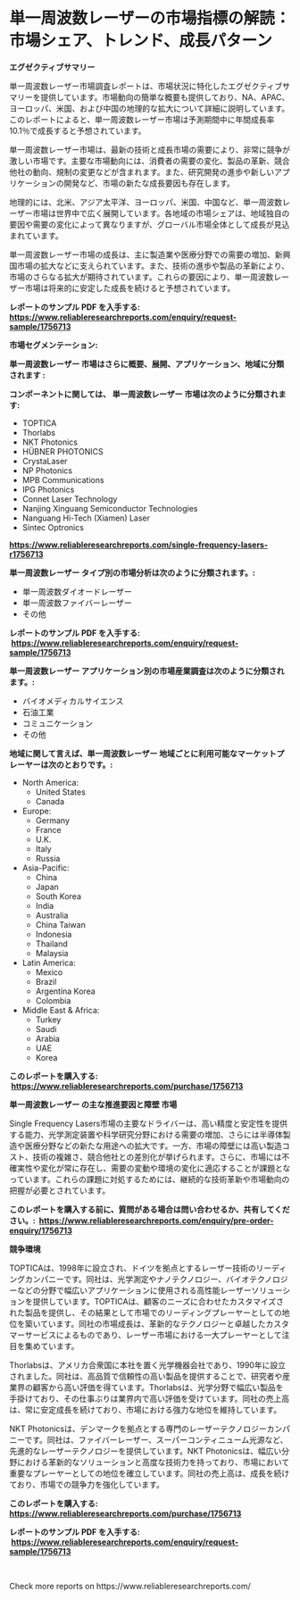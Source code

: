 <p><h1>単一周波数レーザーの市場指標の解読：市場シェア、トレンド、成長パターン</h1></p><p><strong>エグゼクティブサマリー</strong></p>
<p><p>単一周波数レーザー市場調査レポートは、市場状況に特化したエグゼクティブサマリーを提供しています。市場動向の簡単な概要も提供しており、NA、APAC、ヨーロッパ、米国、および中国の地理的な拡大について詳細に説明しています。このレポートによると、単一周波数レーザー市場は予測期間中に年間成長率10.1％で成長すると予想されています。</p><p>単一周波数レーザー市場は、最新の技術と成長市場の需要により、非常に競争が激しい市場です。主要な市場動向には、消費者の需要の変化、製品の革新、競合他社の動向、規制の変更などが含まれます。また、研究開発の進歩や新しいアプリケーションの開発など、市場の新たな成長要因も存在します。</p><p>地理的には、北米、アジア太平洋、ヨーロッパ、米国、中国など、単一周波数レーザー市場は世界中で広く展開しています。各地域の市場シェアは、地域独自の要因や需要の変化によって異なりますが、グローバル市場全体として成長が見込まれています。</p><p>単一周波数レーザー市場の成長は、主に製造業や医療分野での需要の増加、新興国市場の拡大などに支えられています。また、技術の進歩や製品の革新により、市場のさらなる拡大が期待されています。これらの要因により、単一周波数レーザー市場は将来的に安定した成長を続けると予想されています。</p></p>
<p><strong>レポートのサンプル PDF を入手する: <a href="https://www.reliableresearchreports.com/enquiry/request-sample/1756713">https://www.reliableresearchreports.com/enquiry/request-sample/1756713</a></strong></p>
<p><strong>市場セグメンテーション:</strong></p>
<p><strong> 単一周波数レーザー 市場はさらに概要、展開、アプリケーション、地域に分類されます :</strong></p>
<p><strong>コンポーネントに関しては、 単一周波数レーザー 市場は次のように分類されます: &nbsp;</strong></p>
<p><ul><li>TOPTICA</li><li>Thorlabs</li><li>NKT Photonics</li><li>HÜBNER PHOTONICS</li><li>CrystaLaser</li><li>NP Photonics</li><li>MPB Communications</li><li>IPG Photonics</li><li>Connet Laser Technology</li><li>Nanjing Xinguang Semiconductor Technologies</li><li>Nanguang Hi-Tech (Xiamen) Laser</li><li>Sintec Optronics</li></ul></p>
<p><strong><a href="https://www.reliableresearchreports.com/single-frequency-lasers-r1756713">https://www.reliableresearchreports.com/single-frequency-lasers-r1756713</a></strong></p>
<p><strong> 単一周波数レーザー タイプ別の市場分析は次のように分類されます。:</strong></p>
<p><ul><li>単一周波数ダイオードレーザー</li><li>単一周波数ファイバーレーザー</li><li>その他</li></ul></p>
<p><strong>レポートのサンプル PDF を入手する: &nbsp;<a href="https://www.reliableresearchreports.com/enquiry/request-sample/1756713">https://www.reliableresearchreports.com/enquiry/request-sample/1756713</a></strong></p>
<p><strong> 単一周波数レーザー アプリケーション別の市場産業調査は次のように分類されます。:</strong></p>
<p><ul><li>バイオメディカルサイエンス</li><li>石油工業</li><li>コミュニケーション</li><li>その他</li></ul></p>
<p><strong>地域に関して言えば、単一周波数レーザー 地域ごとに利用可能なマーケットプレーヤーは次のとおりです。:</strong></p>
<p><ul>
    <li>
        North America:
        <ul>
            <li>United States</li>
            <li>Canada</li>
        </ul>
    </li>
    <li>
        Europe:
        <ul>
            <li>Germany</li>
            <li>France</li>
            <li>U.K.</li>
            <li>Italy</li>
            <li>Russia</li>
        </ul>
    </li>
    <li>
        Asia-Pacific:
        <ul>
            <li>China</li>
            <li>Japan</li>
            <li>South Korea</li>
            <li>India</li>
            <li>Australia</li>
            <li>China Taiwan</li>
            <li>Indonesia</li>
            <li>Thailand</li>
            <li>Malaysia</li>
        </ul>
    </li>
    <li>
        Latin America:
        <ul>
            <li>Mexico</li>
            <li>Brazil</li>
            <li>Argentina Korea</li>
            <li>Colombia</li>
        </ul>
    </li>
    <li>
        Middle East & Africa:
        <ul>
            <li>Turkey</li>
            <li>Saudi</li>
            <li>Arabia</li>
            <li>UAE</li>
            <li>Korea</li>
        </ul>
    </li>
    </ul></p>
<p><strong>このレポートを購入する: &nbsp;<a href="https://www.reliableresearchreports.com/purchase/1756713">https://www.reliableresearchreports.com/purchase/1756713</a></strong></p>
<p><strong>単一周波数レーザー の主な推進要因と障壁 市場</strong></p>
<p><p>Single Frequency Lasers市場の主要なドライバーは、高い精度と安定性を提供する能力、光学測定装置や科学研究分野における需要の増加、さらには半導体製造や医療分野などの新たな用途への拡大です。一方、市場の障壁には高い製造コスト、技術の複雑さ、競合他社との差別化が挙げられます。さらに、市場には不確実性や変化が常に存在し、需要の変動や環境の変化に適応することが課題となっています。これらの課題に対処するためには、継続的な技術革新や市場動向の把握が必要とされています。</p></p>
<p><strong>このレポートを購入する前に、質問がある場合は問い合わせるか、共有してください。:&nbsp; <a href="https://www.reliableresearchreports.com/enquiry/pre-order-enquiry/1756713">https://www.reliableresearchreports.com/enquiry/pre-order-enquiry/1756713</a></strong></p>
<p><strong>競争環境</strong></p>
<p><p>TOPTICAは、1998年に設立され、ドイツを拠点とするレーザー技術のリーディングカンパニーです。同社は、光学測定やナノテクノロジー、バイオテクノロジーなどの分野で幅広いアプリケーションに使用される高性能レーザーソリューションを提供しています。TOPTICAは、顧客のニーズに合わせたカスタマイズされた製品を提供し、その結果として市場でのリーディングプレーヤーとしての地位を築いています。同社の市場成長は、革新的なテクノロジーと卓越したカスタマーサービスによるものであり、レーザー市場における一大プレーヤーとして注目を集めています。</p><p>Thorlabsは、アメリカ合衆国に本社を置く光学機器会社であり、1990年に設立されました。同社は、高品質で信頼性の高い製品を提供することで、研究者や産業界の顧客から高い評価を得ています。Thorlabsは、光学分野で幅広い製品を手掛けており、その仕事ぶりは業界内で高い評価を受けています。同社の売上高は、常に安定成長を続けており、市場における強力な地位を維持しています。</p><p>NKT Photonicsは、デンマークを拠点とする専門のレーザーテクノロジーカンパニーです。同社は、ファイバーレーザー、スーパーコンティニューム光源など、先進的なレーザーテクノロジーを提供しています。NKT Photonicsは、幅広い分野における革新的なソリューションと高度な技術力を持っており、市場において重要なプレーヤーとしての地位を確立しています。同社の売上高は、成長を続けており、市場での競争力を強化しています。</p></p>
<p><strong>このレポートを購入する: &nbsp; <a href="https://www.reliableresearchreports.com/purchase/1756713">https://www.reliableresearchreports.com/purchase/1756713</a></strong></p>
<p><strong>レポートのサンプル PDF を入手する: &nbsp;<a href="https://www.reliableresearchreports.com/enquiry/request-sample/1756713">https://www.reliableresearchreports.com/enquiry/request-sample/1756713</a></strong><strong></strong></p>
<p>&nbsp;</p>
<p>Check more reports on https://www.reliableresearchreports.com/</p>